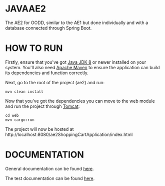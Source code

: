 # JAVAAE2
The AE2 for OODD, similar to the AE1 but done individually and with a database connected through Spring Boot.

# HOW TO RUN
Firstly, ensure that you've got [Java JDK 8](https://www.oracle.com/java/technologies/downloads/#java8) or newer installed on your system. You'll also need [Apache Maven](https://maven.apache.org/download.cgi) to ensure the application can build its dependencies and function correctly.

Next, go to the root of the project (ae2) and run:
```
mvn clean install
```
Now that you've got the dependencies you can move to the web module and run the project through [Tomcat](https://tomcat.apache.org/download-90.cgi):
```
cd web
mvn cargo:run
```
The project will now be hosted at http://localhost:8080/ae2ShoppingCartApplication/index.html

# DOCUMENTATION
General documentation can be found [here](https://github.com/WT000/JAVAAE2/blob/main/ae2/documentation/GeneralDocs.md).

The test documentation can be found [here](https://github.com/WT000/JAVAAE2/blob/main/ae2/documentation/TestDocs.md).
